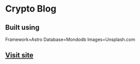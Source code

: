 # Crypto Blog

## Built using

Framework=Astro
Database=Mondodb
Images=Unsplash.com

[Visit site](https://blocklink.netlify.app)
- 
